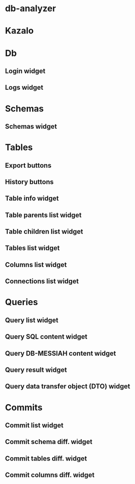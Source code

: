 
db-analyzer
==============

# Kazalo

# Db

## Login widget
## Logs widget

# Schemas 

## Schemas widget

# Tables

## Export buttons
## History buttons
## Table info widget
## Table parents list widget
## Table children list widget
## Tables list widget
## Columns list widget
## Connections list widget

# Queries

## Query list widget
## Query SQL content widget
## Query DB-MESSIAH content widget 
## Query result widget
## Query data transfer object (DTO) widget

# Commits

## Commit list widget
## Commit schema diff. widget
## Commit tables diff. widget
## Commit columns diff. widget
